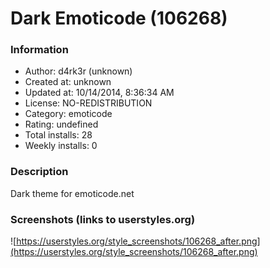 # Dark Emoticode (106268)

### Information
- Author: d4rk3r (unknown)
- Created at: unknown
- Updated at: 10/14/2014, 8:36:34 AM
- License: NO-REDISTRIBUTION
- Category: emoticode
- Rating: undefined
- Total installs: 28
- Weekly installs: 0


### Description
Dark theme for emoticode.net


### Screenshots (links to userstyles.org)
![https://userstyles.org/style_screenshots/106268_after.png](https://userstyles.org/style_screenshots/106268_after.png)


